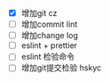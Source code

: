 - [x] 增加git cz
- [ ] 增加commit lint
- [ ] 增加change log
- [ ] eslint + prettier
- [ ] eslint 检验命令
- [ ] 增加git提交检验 hskyc
